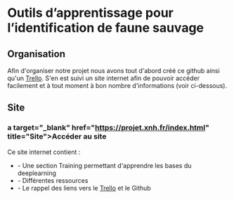 # Outils d’apprentissage pour l’identification de faune sauvage

## Organisation

Afin d'organiser notre projet nous avons tout d'abord créé ce github ainsi qu'un <a target="_blank" href="https://trello.com/b/n5JMlDKU/conduite-de-projet" title="Site">Trello</a>. S'en est suivi un site internet afin de pouvoir accéder facilement et à tout moment à bon nombre d'informations (voir ci-dessous).

## Site

### a target="_blank" href="https://projet.xnh.fr/index.html" title="Site">Accéder au site</a>

  Ce site internet contient :
  <ul>
  <li>- Une section Training permettant d'apprendre les bases du deeplearning</li>
  <li>- Différentes ressources</li>
  <li>- Le rappel des liens vers le <a target="_blank" href="https://trello.com/b/n5JMlDKU/conduite-de-projet" title="Site">Trello</a> et le Github</li>
  </ul>
  
